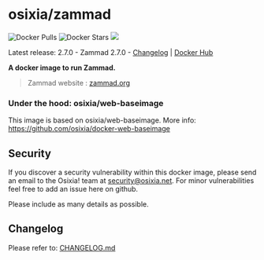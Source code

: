 # osixia/zammad

![Docker Pulls](https://img.shields.io/docker/pulls/osixia/zammad.svg)
![Docker Stars](https://img.shields.io/docker/stars/osixia/zammad.svg)
![](https://images.microbadger.com/badges/image/osixia/zammad.svg)

Latest release: 2.7.0 - Zammad 2.7.0 - [Changelog](CHANGELOG.md) | [Docker Hub](https://hub.docker.com/r/osixia/zammad/) 

**A docker image to run Zammad.**

> Zammad website : [zammad.org](https://zammad.org/)

### Under the hood: osixia/web-baseimage

This image is based on osixia/web-baseimage.
More info: https://github.com/osixia/docker-web-baseimage

## Security
If you discover a security vulnerability within this docker image, please send an email to the Osixia! team at security@osixia.net. For minor vulnerabilities feel free to add an issue here on github.

Please include as many details as possible.

## Changelog

Please refer to: [CHANGELOG.md](CHANGELOG.md)
